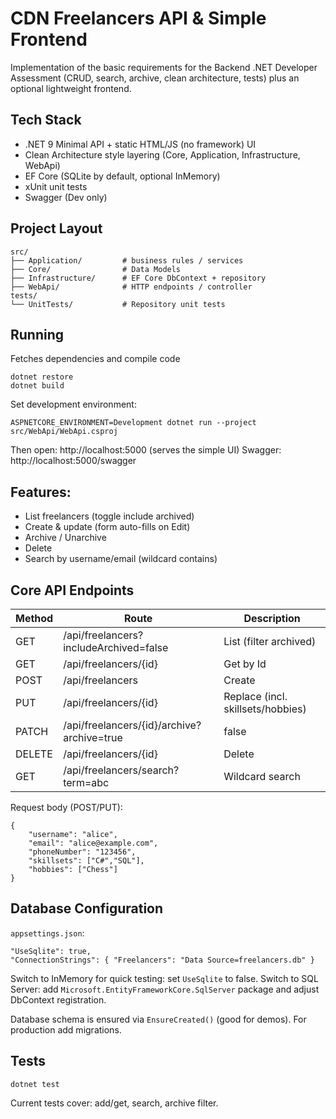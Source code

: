 # CDN Freelancers API & Simple Frontend

Implementation of the basic requirements for the Backend .NET Developer Assessment (CRUD, search, archive, clean architecture, tests) plus an optional lightweight frontend.

## Tech Stack

- .NET 9 Minimal API + static HTML/JS (no framework) UI
- Clean Architecture style layering (Core, Application, Infrastructure, WebApi)
- EF Core (SQLite by default, optional InMemory)
- xUnit unit tests
- Swagger (Dev only)

## Project Layout

```
src/
├── Application/         # business rules / services
├── Core/                # Data Models
├── Infrastructure/      # EF Core DbContext + repository
├── WebApi/              # HTTP endpoints / controller
tests/
└── UnitTests/           # Repository unit tests
```

## Running
Fetches dependencies and compile code
```
dotnet restore
dotnet build
```

Set development environment:
```
ASPNETCORE_ENVIRONMENT=Development dotnet run --project src/WebApi/WebApi.csproj
```

Then open: http://localhost:5000  (serves the simple UI)
Swagger: http://localhost:5000/swagger

## Features:

- List freelancers (toggle include archived)
- Create & update (form auto-fills on Edit)
- Archive / Unarchive
- Delete
- Search by username/email (wildcard contains)

## Core API Endpoints

| Method | Route                                      | Description                       |
| ------ | ------------------------------------------ | --------------------------------- |
| GET    | /api/freelancers?includeArchived=false     | List (filter archived)            |
| GET    | /api/freelancers/{id}                      | Get by Id                         |
| POST   | /api/freelancers                           | Create                            |
| PUT    | /api/freelancers/{id}                      | Replace (incl. skillsets/hobbies) |
| PATCH  | /api/freelancers/{id}/archive?archive=true | false                             |
| DELETE | /api/freelancers/{id}                      | Delete                            |
| GET    | /api/freelancers/search?term=abc           | Wildcard search                   |

Request body (POST/PUT):

```
{
	"username": "alice",
	"email": "alice@example.com",
	"phoneNumber": "123456",
	"skillsets": ["C#","SQL"],
	"hobbies": ["Chess"]
}
```

## Database Configuration

`appsettings.json`:

```
"UseSqlite": true,
"ConnectionStrings": { "Freelancers": "Data Source=freelancers.db" }
```

Switch to InMemory for quick testing: set `UseSqlite` to false.
Switch to SQL Server: add `Microsoft.EntityFrameworkCore.SqlServer` package and adjust DbContext registration.

Database schema is ensured via `EnsureCreated()` (good for demos). For production add migrations.

## Tests

```
dotnet test
```

Current tests cover: add/get, search, archive filter.
